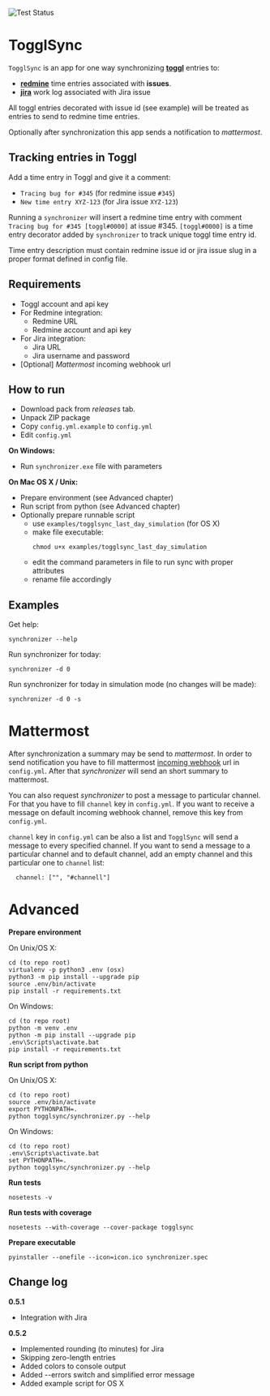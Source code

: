 ![Test Status](https://github.com/stan-czajka/TogglSync/workflows/Run%20Python%20Tests/badge.svg)

TogglSync
===

`TogglSync` is an app for one way synchronizing **[toggl](toggl.com)** entries to:
 - **[redmine](https://www.redmine.org/)** time entries associated with **issues**. 
 - **[jira]()** work log associated with Jira issue

All toggl entries decorated with issue id (see example) will be treated as entries to send to redmine time entries.

Optionally after synchronization this app sends a notification to *mattermost*.

Tracking entries in Toggl
---

Add a time entry in Toggl and give it a comment: 
- `Tracing bug for #345` (for redmine issue `#345`)
- `New time entry XYZ-123` (for Jira issue `XYZ-123`) 

Running a `synchronizer` will insert a redmine time entry with comment `Tracing bug for #345 [toggl#0000]` at issue #345. `[toggl#0000]` is a time entry decorator added by `synchronizer` to track unique toggl time entry id.

Time entry description must contain redmine issue id or jira issue slug in a proper format defined in config file.

Requirements
---

* Toggl account and api key
* For Redmine integration:
   - Redmine URL
   - Redmine account and api key
* For Jira integration:
   - Jira URL
   - Jira username and password
* [Optional] *Mattermost* incoming webhook url

How to run
---

- Download pack from *releases* tab.
- Unpack ZIP package
- Copy `config.yml.example` to `config.yml`
- Edit `config.yml`

**On Windows:**
- Run `synchronizer.exe` file with parameters

**On Mac OS X / Unix:**
- Prepare environment (see Advanced chapter)
- Run script from python (see Advanced chapter)
- Optionally prepare runnable script
   - use `examples/togglsync_last_day_simulation` (for OS X)
   - make file executable:
        ```
        chmod u+x examples/togglsync_last_day_simulation
        ```
   - edit the command parameters in file to run sync with proper attributes
   - rename file accordingly  

Examples  
---

Get help:

```
synchronizer --help
```

Run synchronizer for today:

```
synchronizer -d 0
```

Run synchronizer for today in simulation mode (no changes will be made):

```
synchronizer -d 0 -s
```

Mattermost
===

After synchronization a summary may be send to *mattermost*. In order to send notification you have to fill mattermost [incoming webhook](https://docs.mattermost.com/developer/webhooks-incoming.html) url in `config.yml`. After that *synchronizer* will send an short summary to mattermost.

You can also request *synchronizer* to post a message to particular channel. For that you have to fill `channel` key in `config.yml`. If you want to receive a message on default incoming webhook channel, remove this key from `config.yml`.

`channel` key in `config.yml` can be also a list and `TogglSync` will send a message to every specified channel. If you want to send a message to a particular channel and to default channel, add an empty channel and this particular one to `channel` list:

```
  channel: ["", "#channell"]
```

Advanced
===

**Prepare environment**

On Unix/OS X:
```
cd (to repo root)
virtualenv -p python3 .env (osx)
python3 -m pip install --upgrade pip
source .env/bin/activate
pip install -r requirements.txt
```

On Windows:
```
cd (to repo root)
python -m venv .env
python -m pip install --upgrade pip
.env\Scripts\activate.bat
pip install -r requirements.txt
```

**Run script from python**

On Unix/OS X:
```
cd (to repo root)
source .env/bin/activate
export PYTHONPATH=.
python togglsync/synchronizer.py --help
```

On Windows:
```
cd (to repo root)
.env\Scripts\activate.bat
set PYTHONPATH=.
python togglsync/synchronizer.py --help
```

**Run tests**

```
nosetests -v
```

**Run tests with coverage**

```
nosetests --with-coverage --cover-package togglsync
```

**Prepare executable**

```
pyinstaller --onefile --icon=icon.ico synchronizer.spec
```

Change log
---

**0.5.1**
- Integration with Jira

**0.5.2**
- Implemented rounding (to minutes) for Jira 
- Skipping zero-length entries
- Added colors to console output
- Added --errors switch and simplified error message 
- Added example script for OS X 
